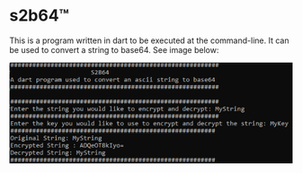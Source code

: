 #                               s2b64™
This is a program written in dart to be executed at the command-line. It can be used to convert a string to base64. See image below:

![s2b64_demo](./s2b64.PNG)


